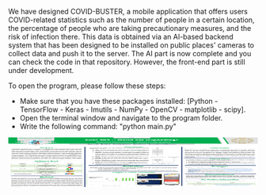 We have designed COVID-BUSTER, a mobile application that offers users COVID-related statistics such as the number of people in a certain location, the percentage of people who are taking precautionary measures, and the risk of infection there. This data is obtained via an AI-based backend system that has been designed to be installed on public places' cameras to collect data and push it to the server. The AI part is now complete and you can check the code in that repository. However, the front-end part is still under development.

To open the program, please follow these steps:
- Make sure that you have these packages installed: [Python - TensorFlow - Keras - Imutils - NumPy - OpenCV - matplotlib - scipy].
- Open the terminal window and navigate to the program folder.
- Write the following command: "python main.py"

<p align="center">
  <img src="COVID-BUSTER's Poster.png" width="100%" height="100px" title="hover text">
</p>
